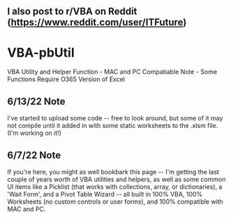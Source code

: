 ## I also post to r/VBA on Reddit (https://www.reddit.com/user/ITFuture)

# VBA-pbUtil
VBA Utility and Helper Function - MAC and PC Compatiable
Note - Some Functions Require O365 Version of Excel


## 6/13/22 Note
I've started to upload some code -- free to look around, but some of it may not compile until it added in with some static worksheets to the .xlsm file.  (I'm working on it!) 

## 6/7/22 Note
If you're here, you might as well bookbark this page -- I'm getting the last couple of years worth of VBA utilities and helpers, as well as some common UI items like a Picklist (that works with collections, array, or dictionaries), a 'Wait Form', and a Pivot Table Wizard -- all built in 100% VBA, 100% Worksheets (no custom controls or user forms), and 100% compatible with MAC and PC.  



